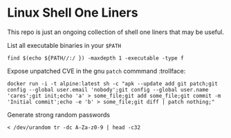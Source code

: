 # Linux Shell One Liners

This repo is just an ongoing collection of shell one liners that may be useful.  


List all executable binaries in your `$PATH`
```shell
find $(echo ${PATH//:/ }) -maxdepth 1 -executable -type f
```

Expose unpatched CVE in the gnu `patch` commmand :trollface:
```shell
docker run -i -t alpine:latest sh -c "apk --update add git patch;git config --global user.email 'nobody';git config --global user.name 'cares';git init;echo 'a' > some_file;git add some_file;git commit -m 'Initial commit';echo -e 'b' > some_file;git diff | patch nothing;"
```

Generate strong random passwords
```shell
< /dev/urandom tr -dc A-Za-z0-9 | head -c32
```